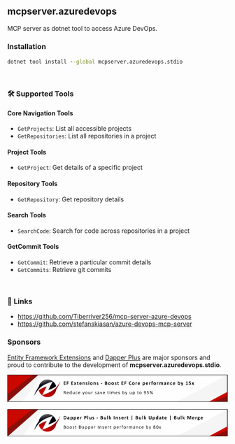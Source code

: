 ﻿## mcpserver.azuredevops
MCP server as dotnet tool to access Azure DevOps.

### Installation
``` cmd
dotnet tool install --global mcpserver.azuredevops.stdio
```

<br>

### 🛠️ Supported Tools

#### Core Navigation Tools
- `GetProjects`: List all accessible projects
- `GetRepositories`: List all repositories in a project


#### Project Tools
- `GetProject`: Get details of a specific project


#### Repository Tools
- `GetRepository`: Get repository details


#### Search Tools
- `SearchCode`: Search for code across repositories in a project


#### GetCommit Tools
- `GetCommit`: Retrieve a particular commit details
- `GetCommits`: Retrieve git commits

<br>

### 📖 Links
- https://github.com/Tiberriver256/mcp-server-azure-devops
- https://github.com/stefanskiasan/azure-devops-mcp-server

### Sponsors

[Entity Framework Extensions](https://entityframework-extensions.net/?utm_source=StefH) and [Dapper Plus](https://dapper-plus.net/?utm_source=StefH) are major sponsors and proud to contribute to the development of **mcpserver.azuredevops.stdio**.

[![Entity Framework Extensions](https://raw.githubusercontent.com/StefH/resources/main/sponsor/entity-framework-extensions-sponsor.png)](https://entityframework-extensions.net/bulk-insert?utm_source=StefH)

[![Dapper Plus](https://raw.githubusercontent.com/StefH/resources/main/sponsor/dapper-plus-sponsor.png)](https://dapper-plus.net/bulk-insert?utm_source=StefH)